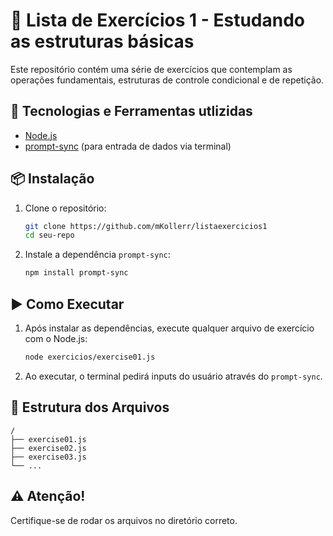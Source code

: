 # 🧠 Lista de Exercícios 1 - Estudando as estruturas básicas

Este repositório contém uma série de exercícios que contemplam as operações fundamentais, estruturas de controle condicional e de repetição.

## 🚀 Tecnologias e Ferramentas utlizidas 

- [Node.js](https://nodejs.org/)
- [prompt-sync](https://www.npmjs.com/package/prompt-sync) (para entrada de dados via terminal)

## 📦 Instalação

1. Clone o repositório:
   ```bash
   git clone https://github.com/mKollerr/listaexercicios1
   cd seu-repo
   ```

2. Instale a dependência `prompt-sync`:
   ```bash
   npm install prompt-sync
   ```

## ▶️ Como Executar

1. Após instalar as dependências, execute qualquer arquivo de exercício com o Node.js:
   ```bash
   node exercicios/exercise01.js
   ```

2. Ao executar, o terminal pedirá inputs do usuário através do `prompt-sync`.

## 📁 Estrutura dos Arquivos

```
/
├── exercise01.js
├── exercise02.js
├── exercise03.js
└── ...
```

## ⚠️ Atenção! 
Certifique-se de rodar os arquivos no diretório correto.